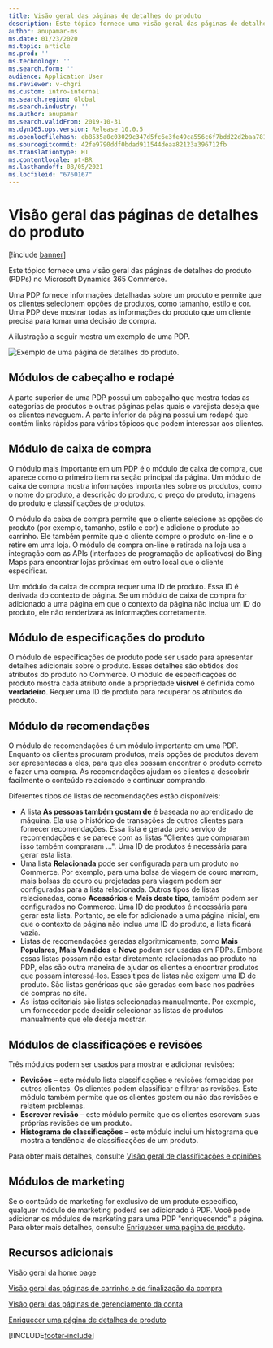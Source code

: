 ```yaml
---
title: Visão geral das páginas de detalhes do produto
description: Este tópico fornece uma visão geral das páginas de detalhes do produto (PDPs) no Microsoft Dynamics 365 Commerce.
author: anupamar-ms
ms.date: 01/23/2020
ms.topic: article
ms.prod: ''
ms.technology: ''
ms.search.form: ''
audience: Application User
ms.reviewer: v-chgri
ms.custom: intro-internal
ms.search.region: Global
ms.search.industry: ''
ms.author: anupamar
ms.search.validFrom: 2019-10-31
ms.dyn365.ops.version: Release 10.0.5
ms.openlocfilehash: eb8535a0c03029c347d5fc6e3fe49ca556c6f7bdd22d2baa7815ced1db21a13a
ms.sourcegitcommit: 42fe9790ddf0bdad911544deaa82123a396712fb
ms.translationtype: HT
ms.contentlocale: pt-BR
ms.lasthandoff: 08/05/2021
ms.locfileid: "6760167"
---
```

# <a name="product-details-pages-overview"></a>Visão geral das páginas de detalhes do produto

[!include [banner](includes/banner.md)]

Este tópico fornece uma visão geral das páginas de detalhes do produto (PDPs) no Microsoft Dynamics 365 Commerce.

Uma PDP fornece informações detalhadas sobre um produto e permite que os clientes selecionem opções de produtos, como tamanho, estilo e cor. Uma PDP deve mostrar todas as informações do produto que um cliente precisa para tomar uma decisão de compra.

A ilustração a seguir mostra um exemplo de uma PDP.

![Exemplo de uma página de detalhes do produto.](./media/pdp.PNG)

## <a name="header-and-footer-modules"></a>Módulos de cabeçalho e rodapé

A parte superior de uma PDP possui um cabeçalho que mostra todas as categorias de produtos e outras páginas pelas quais o varejista deseja que os clientes naveguem. A parte inferior da página possui um rodapé que contém links rápidos para vários tópicos que podem interessar aos clientes.

## <a name="buy-box-module"></a>Módulo de caixa de compra

O módulo mais importante em um PDP é o módulo de caixa de compra, que aparece como o primeiro item na seção principal da página. Um módulo de caixa de compra mostra informações importantes sobre os produtos, como o nome do produto, a descrição do produto, o preço do produto, imagens do produto e classificações de produtos.

O módulo da caixa de compra permite que o cliente selecione as opções do produto (por exemplo, tamanho, estilo e cor) e adicione o produto ao carrinho. Ele também permite que o cliente compre o produto on-line e o retire em uma loja. O módulo de compra on-line e retirada na loja usa a integração com as APIs (interfaces de programação de aplicativos) do Bing Maps para encontrar lojas próximas em outro local que o cliente especificar.

Um módulo da caixa de compra requer uma ID de produto. Essa ID é derivada do contexto de página. Se um módulo de caixa de compra for adicionado a uma página em que o contexto da página não inclua um ID do produto, ele não renderizará as informações corretamente.

## <a name="product-specifications-module"></a>Módulo de especificações do produto

O módulo de especificações de produto pode ser usado para apresentar detalhes adicionais sobre o produto. Esses detalhes são obtidos dos atributos do produto no Commerce. O módulo de especificações do produto mostra cada atributo onde a propriedade **visível** é definida como **verdadeiro**. Requer uma ID de produto para recuperar os atributos do produto.

## <a name="recommendations-module"></a>Módulo de recomendações

O módulo de recomendações é um módulo importante em uma PDP. Enquanto os clientes procuram produtos, mais opções de produtos devem ser apresentadas a eles, para que eles possam encontrar o produto correto e fazer uma compra. As recomendações ajudam os clientes a descobrir facilmente o conteúdo relacionado e continuar comprando.

Diferentes tipos de listas de recomendações estão disponíveis:

- A lista **As pessoas também gostam de** é baseada no aprendizado de máquina. Ela usa o histórico de transações de outros clientes para fornecer recomendações. Essa lista é gerada pelo serviço de recomendações e se parece com as listas "Clientes que compraram isso também compraram ...". Uma ID de produtos é necessária para gerar esta lista.
- Uma lista **Relacionada** pode ser configurada para um produto no Commerce. Por exemplo, para uma bolsa de viagem de couro marrom, mais bolsas de couro ou projetadas para viagem podem ser configuradas para a lista relacionada. Outros tipos de listas relacionadas, como **Acessórios** e **Mais deste tipo**, também podem ser configurados no Commerce. Uma ID de produtos é necessária para gerar esta lista. Portanto, se ele for adicionado a uma página inicial, em que o contexto da página não inclua uma ID do produto, a lista ficará vazia.
- Listas de recomendações geradas algoritmicamente, como **Mais Populares**, **Mais Vendidos** e **Novo** podem ser usadas em PDPs. Embora essas listas possam não estar diretamente relacionadas ao produto na PDP, elas são outra maneira de ajudar os clientes a encontrar produtos que possam interessá-los. Esses tipos de listas não exigem uma ID de produto. São listas genéricas que são geradas com base nos padrões de compras no site.
- As listas editoriais são listas selecionadas manualmente. Por exemplo, um fornecedor pode decidir selecionar as listas de produtos manualmente que ele deseja mostrar.

## <a name="ratings-and-reviews-modules"></a>Módulos de classificações e revisões

Três módulos podem ser usados para mostrar e adicionar revisões:

- **Revisões** – este módulo lista classificações e revisões fornecidas por outros clientes. Os clientes podem classificar e filtrar as revisões. Este módulo também permite que os clientes gostem ou não das revisões e relatem problemas.
- **Escrever revisão** – este módulo permite que os clientes escrevam suas próprias revisões de um produto.
- **Histograma de classificações** – este módulo inclui um histograma que mostra a tendência de classificações de um produto.

Para obter mais detalhes, consulte [Visão geral de classificações e opiniões](ratings-reviews-overview.md).

## <a name="marketing-modules"></a>Módulos de marketing

Se o conteúdo de marketing for exclusivo de um produto específico, qualquer módulo de marketing poderá ser adicionado à PDP. Você pode adicionar os módulos de marketing para uma PDP "enriquecendo" a página. Para obter mais detalhes, consulte [Enriquecer uma página de produto](enrich-product-page.md).

## <a name="additional-resources"></a>Recursos adicionais

[Visão geral da home page](quick-tour-home-page.md)

[Visão geral das páginas de carrinho e de finalização da compra](quick-tour-cart-checkout.md)

[Visão geral das páginas de gerenciamento da conta](quick-tour-account-management.md)

[Enriquecer uma página de detalhes de produto](enrich-product-page.md)


[!INCLUDE[footer-include](../includes/footer-banner.md)]
